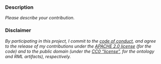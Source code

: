 ### Description

_Please describe your contribution._

### Disclaimer

_By participating in this project, I commit to the [code of conduct](CODE-OF-CONDUCT.md), and agree to the release of my contributions under the [APACHE 2.0 license](https://www.apache.org/licenses/LICENSE-2.0) (for the code) and to the public domain (under the [CC0 “license”](https://creativecommons.org/publicdomain/zero/1.0/), for the ontology and RML artifacts), respectively._
